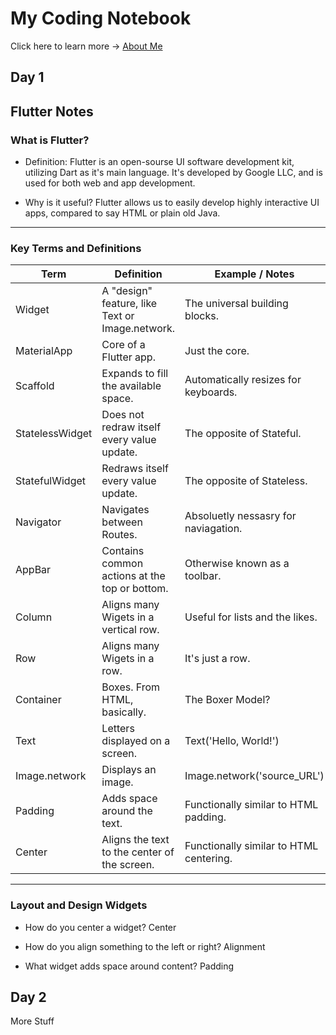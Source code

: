 # My Coding Notebook
Click here to learn more → [About Me](about.md)

## Day 1
## Flutter Notes

### What is Flutter?
- Definition:
Flutter is an open-sourse UI software development kit, utilizing Dart as it's main language. It's developed by Google LLC, and is used for both web and app development.
  
- Why is it useful?
Flutter allows us to easily develop highly interactive UI apps, compared to say HTML or plain old Java.

---
### Key Terms and Definitions
| Term             | Definition                                       | Example / Notes                           |
|------------------|--------------------------------------------------|-------------------------------------------|
| Widget           | A "design" feature, like Text or Image.network.  | The universal building blocks.            |
| MaterialApp      | Core of a Flutter app.                           | Just the core.                            |
| Scaffold         | Expands to fill the available space.             | Automatically resizes for keyboards.      |
| StatelessWidget  | Does not redraw itself every value update.       | The opposite of Stateful.                 |
| StatefulWidget   | Redraws itself every value update.               | The opposite of Stateless.                |
| Navigator        | Navigates between Routes.                        | Absoluetly nessasry for naviagation.      |
| AppBar           | Contains common actions at the top or bottom.    | Otherwise known as a toolbar.             |
| Column           | Aligns many Wigets in a vertical row.            | Useful for lists and the likes.           |
| Row              | Aligns many Wigets in a row.                     | It's just a row.                          |
| Container        | Boxes. From HTML, basically.                     | The Boxer Model?                          |
| Text             | Letters displayed on a screen.                   | Text('Hello, World!')                     |
| Image.network    | Displays an image.                               | Image.network('source_URL')               |
| Padding          | Adds space around the text.                      | Functionally similar to HTML padding.     |
| Center           | Aligns the text to the center of the screen.     | Functionally similar to HTML centering.   |
---

### Layout and Design Widgets
- How do you center a widget?
  Center
  
- How do you align something to the left or right?
  Alignment
  
- What widget adds space around content?
  Padding
  



## Day 2
More Stuff

